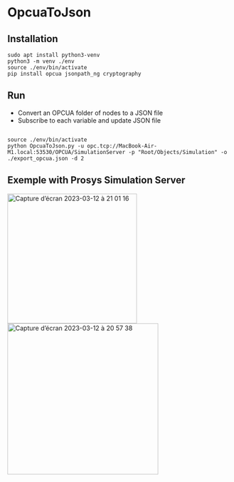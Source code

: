 # OpcuaToJson

## Installation 

```
sudo apt install python3-venv
python3 -m venv ./env
source ./env/bin/activate
pip install opcua jsonpath_ng cryptography

```

## Run

- Convert an OPCUA folder of nodes to a JSON file
- Subscribe to each variable and update JSON file


```

source ./env/bin/activate
python OpcuaToJson.py -u opc.tcp://MacBook-Air-M1.local:53530/OPCUA/SimulationServer -p "Root/Objects/Simulation" -o ./export_opcua.json -d 2

```

## Exemple with Prosys Simulation Server
<img width="291" alt="Capture d’écran 2023-03-12 à 21 01 16" src="https://user-images.githubusercontent.com/1449867/224570165-ed06f555-7e4f-4a14-a90f-7aeefabf88e1.png">


<img width="339" alt="Capture d’écran 2023-03-12 à 20 57 38" src="https://user-images.githubusercontent.com/1449867/224569971-9fae87ad-6dd0-4993-83ba-8b8fda603f90.png">
